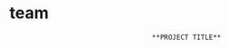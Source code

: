 # team
                                       **PROJECT TITLE**
                                       
